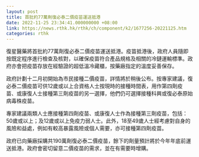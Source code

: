 ```yaml
---
layout: post
title: 首批約77萬劑復必泰二價疫苗運送抵港
date: 2022-11-25 23:34:41.000000000 +08:00
link: https://news.rthk.hk/rthk/ch/component/k2/1677256-20221125.htm
categories: rthk
---
```


復星醫藥將首批約77萬劑復必泰二價疫苗運送抵港。疫苗抵港後，政府人員隨即按既定程序進行檢查及核對，以確保疫苗符合產品規格及相關的冷鏈運輸標準。政府亦會把疫苗存放在經驗證的超低溫冷藏櫃，按藥廠指定的溫度妥善保存。

政府計劃十二月初開始為市民接種二價疫苗，詳情將於稍後公布。按專家建議，復必泰二價疫苗可供12歲或以上合資格人士按現時的接種時間表，用作第四劑疫苗、或康復人士接種第三劑疫苗的另一選擇，他們仍可選擇接種科興或復必泰原始病毒株疫苗。

專家建議兩類人士應接種第四劑疫苗、或康復人士作為接種第三劑疫苗，包括：50歲或以上；及12歲或以上免疫力弱人士。此外，18至49歲人士經考慮對自身的風險和益處，例如有較高暴露風險或個人需要，亦可接種第四劑疫苗。

政府已向藥廠採購共190萬劑復必泰二價疫苗，餘下的劑量預計將於今年年底前運送抵港。政府會密切留意二價疫苗的需求，並在有需要時增購。
